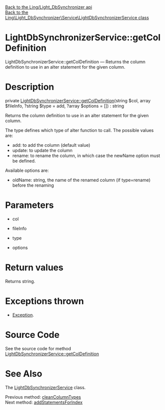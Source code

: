 [Back to the Ling/Light_DbSynchronizer api](https://github.com/lingtalfi/Light_DbSynchronizer/blob/master/doc/api/Ling/Light_DbSynchronizer.md)<br>
[Back to the Ling\Light_DbSynchronizer\Service\LightDbSynchronizerService class](https://github.com/lingtalfi/Light_DbSynchronizer/blob/master/doc/api/Ling/Light_DbSynchronizer/Service/LightDbSynchronizerService.md)


LightDbSynchronizerService::getColDefinition
================



LightDbSynchronizerService::getColDefinition — Returns the column definition to use in an alter statement for the given column.




Description
================


private [LightDbSynchronizerService::getColDefinition](https://github.com/lingtalfi/Light_DbSynchronizer/blob/master/doc/api/Ling/Light_DbSynchronizer/Service/LightDbSynchronizerService/getColDefinition.md)(string $col, array $fileInfo, ?string $type = add, ?array $options = []) : string




Returns the column definition to use in an alter statement for the given column.

The type defines which type of alter function to call.
The possible values are:

- add: to add the column (default value)
- update: to update the column
- rename: to rename the column, in which case the newName option must be defined.


Available options are:

- oldName: string, the name of the renamed column (if type=rename) before the renaming




Parameters
================


- col

    

- fileInfo

    

- type

    

- options

    


Return values
================

Returns string.


Exceptions thrown
================

- [Exception](http://php.net/manual/en/class.exception.php).&nbsp;







Source Code
===========
See the source code for method [LightDbSynchronizerService::getColDefinition](https://github.com/lingtalfi/Light_DbSynchronizer/blob/master/Service/LightDbSynchronizerService.php#L1043-L1078)


See Also
================

The [LightDbSynchronizerService](https://github.com/lingtalfi/Light_DbSynchronizer/blob/master/doc/api/Ling/Light_DbSynchronizer/Service/LightDbSynchronizerService.md) class.

Previous method: [cleanColumnTypes](https://github.com/lingtalfi/Light_DbSynchronizer/blob/master/doc/api/Ling/Light_DbSynchronizer/Service/LightDbSynchronizerService/cleanColumnTypes.md)<br>Next method: [addStatementsForIndex](https://github.com/lingtalfi/Light_DbSynchronizer/blob/master/doc/api/Ling/Light_DbSynchronizer/Service/LightDbSynchronizerService/addStatementsForIndex.md)<br>


